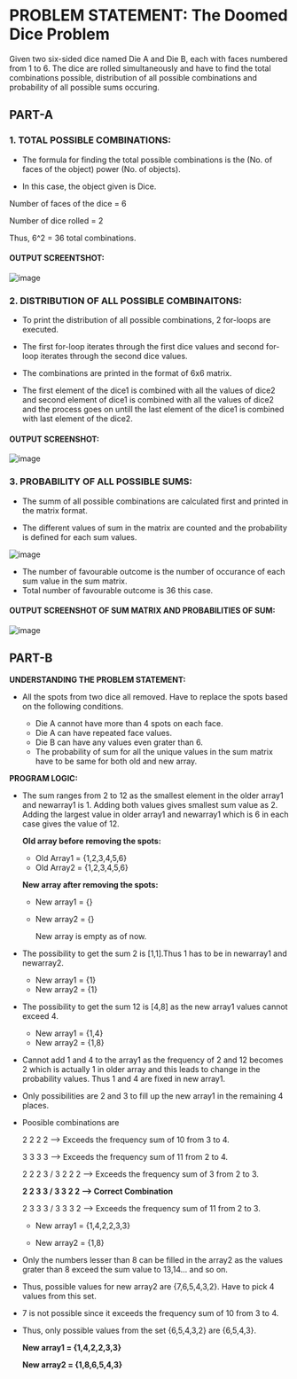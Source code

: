 # **PROBLEM STATEMENT: The Doomed Dice Problem**

Given two six-sided dice named Die A and Die B, each with faces numbered from 1 to 6.
The dice are rolled simultaneously and have to find the total combinations possible, distribution of all possible combinations and probability of all possible sums occuring.

## **PART-A**

### **1.** **TOTAL POSSIBLE COMBINATIONS:**
   
   * The formula for finding the total possible combinations is the (No. of faces of the object) power (No. of objects).

   * In this case, the object given is Dice.

   Number of faces of the dice = 6

   Number of dice rolled = 2

   Thus, 6^2 = 36 total combinations.

   #### **OUTPUT SCREENTSHOT:**

   ![image](https://github.com/POORVAJA-195/Securein_Doomed_DIce/assets/104772332/89710bd9-ed71-4f07-8ec3-2b495d1946fe)

### **2.** **DISTRIBUTION OF ALL POSSIBLE COMBINAITONS:**

   * To print the distribution of all possible combinations, 2 for-loops are executed.

   * The first for-loop iterates through the first dice values and second for-loop iterates through the second dice values.

   * The combinations are printed in the format of 6x6 matrix.

   * The first element of the dice1 is combined with all the values of dice2 and second element of dice1 is combined with all the values of dice2 and the process goes on untill the last element of the dice1 is combined with last element of the dice2.

   #### **OUTPUT SCREENSHOT:**

   ![image](https://github.com/POORVAJA-195/Securein_Doomed_DIce/assets/104772332/2b2f7bef-aef3-470f-8445-f76ab5e11bf8)

### **3. PROBABILITY OF ALL POSSIBLE SUMS:**

* The summ of all possible combinations are calculated first and printed in the matrix format.

* The different values of sum in the matrix are counted and the probability is defined for each sum values. 

![image](https://github.com/POORVAJA-195/Securein_Doomed_DIce/assets/104772332/3ff2b4e5-16ed-4fe1-a660-690cd34ad9da)

* The number of favourable outcome is the number of occurance of each sum value in the sum matrix.
* Total number of favourable outcome is 36 this case.

#### **OUTPUT SCREENSHOT OF SUM MATRIX AND PROBABILITIES OF SUM:**

  ![image](https://github.com/POORVAJA-195/Securein_Doomed_DIce/assets/104772332/13a01b6a-347f-4882-b448-7d120bf6a38a)

## **PART-B**

**UNDERSTANDING THE PROBLEM STATEMENT:**

* All the spots from two dice all removed. Have to replace the spots based on the following conditions.
  
  * Die A cannot have more than 4 spots on each face.
  * Die A can have repeated face values.
  * Die B can have any values even grater than 6.
  * The probability of sum for all the unique values in the sum matrix have to be same for both old and new array.

**PROGRAM LOGIC:**
* The sum ranges from 2 to 12 as the smallest element in the older array1 and newarray1 is 1. Adding both values gives smallest sum value as 2. Adding the largest value in older array1 and newarray1 which is 6 in each case gives the value of 12.
  
  **Old array before removing the spots:**
  
  * Old Array1 = {1,2,3,4,5,6}
  * Old Array2 = {1,2,3,4,5,6}
    
   **New array after removing the spots:**
  
  * New array1 = {}
  * New array2 = {}

    New array is empty as of now.
*  The possibility to get the sum 2 is [1,1].Thus 1 has to be in newarray1 and newarray2.

   * New array1 = {1}
   * New array2 = {1}

*  The possibility to get the sum 12 is [4,8] as the new array1 values cannot exceed 4.

   * New array1 = {1,4}
   * New array2 = {1,8}

*  Cannot add 1 and 4 to the array1 as the frequency of 2 and 12 becomes 2 which is actually 1 in older array and this leads to change in the probability values. Thus 1 and 4 are fixed in new array1.
*  Only possibilities are 2 and 3 to fill up the new array1 in the remaining 4 places.
*  Poosible combinations are
  
    2 2 2 2 --> Exceeds the frequency sum of 10 from 3 to 4.
   
    3 3 3 3 --> Exceeds the frequency sum of 11 from 2 to 4.
   
    2 2 2 3 / 3 2 2 2 --> Exceeds the frequency sum of 3 from 2 to 3.
   
    **2 2 3 3 / 3 3 2 2 --> Correct Combination**
   
    2 3 3 3 / 3 3 3 2 --> Exceeds the frequency sum of 11 from 2 to 3.

   * New array1 = {1,4,2,2,3,3}
   
   * New array2 = {1,8}

*  Only the numbers lesser than 8 can be filled in the array2 as the values grater than 8 exceed the sum value to 13,14... and so on.
*  Thus, possible values for new array2 are {7,6,5,4,3,2}. Have to pick 4 values from this set.
*  7 is not possible since it exceeds the frequency sum of 10 from 3 to 4.
*  Thus, only possible values from the set {6,5,4,3,2} are {6,5,4,3}.

   **New array1 = {1,4,2,2,3,3}**
   
   **New array2 = {1,8,6,5,4,3}**

   
    
    
  



   


